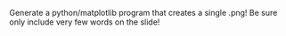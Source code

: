 Generate a python/matplotlib program that creates a single .png!
Be sure only include very few words on the slide!